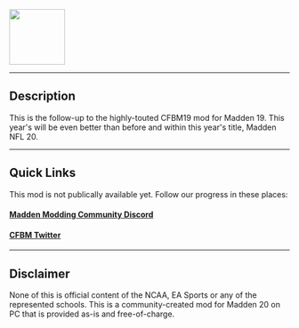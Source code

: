 <img src="https://i.imgur.com/j1oJsN6.png" width="100">

***
## Description

This is the follow-up to the highly-touted CFBM19 mod for Madden 19. This year's will be even better than before and within this year's title, Madden NFL 20. 

***
## Quick Links

This mod is not publically available yet. Follow our progress in these places:

#### [Madden Modding Community Discord](https://discord.gg/nwpTCT3)

#### [CFBM Twitter](https://twitter.com/cfbm19)


***
## Disclaimer

None of this is official content of the NCAA, EA Sports or any of the represented schools. This is a community-created mod for Madden 20 on PC that is provided as-is and free-of-charge.  
